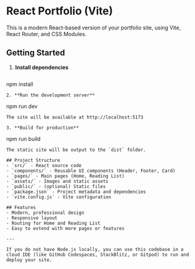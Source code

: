 # React Portfolio (Vite)

This is a modern React-based version of your portfolio site, using Vite, React Router, and CSS Modules.

## Getting Started

1. **Install dependencies**
   ```
npm install
   ```
2. **Run the development server**
   ```
npm run dev
   ```
   The site will be available at http://localhost:5173

3. **Build for production**
   ```
npm run build
   ```
   The static site will be output to the `dist` folder.

## Project Structure
- `src/` - React source code
  - `components/` - Reusable UI components (Header, Footer, Card)
  - `pages/` - Main pages (Home, Reading List)
  - `assets/` - Images and static assets
- `public/` - (optional) Static files
- `package.json` - Project metadata and dependencies
- `vite.config.js` - Vite configuration

## Features
- Modern, professional design
- Responsive layout
- Routing for Home and Reading List
- Easy to extend with more pages or features

---

If you do not have Node.js locally, you can use this codebase in a cloud IDE (like GitHub Codespaces, StackBlitz, or Gitpod) to run and deploy your site.
